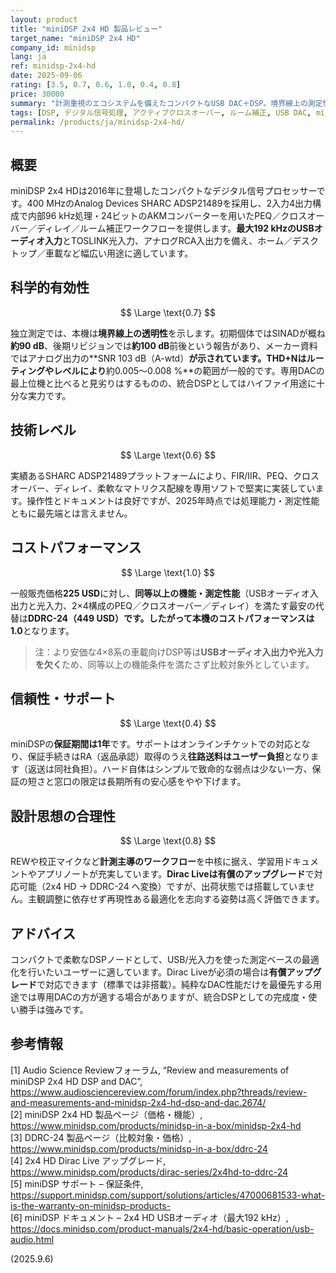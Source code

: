 ```yaml
---
layout: product
title: "miniDSP 2x4 HD 製品レビュー"
target_name: "miniDSP 2x4 HD"
company_id: minidsp
lang: ja
ref: minidsp-2x4-hd
date: 2025-09-06
rating: [3.5, 0.7, 0.6, 1.0, 0.4, 0.8]
price: 30000
summary: "計測重視のエコシステムを備えたコンパクトなUSB DAC＋DSP。境界線上の測定性能と使いやすいワークフローを両立します。"
tags: [DSP, デジタル信号処理, アクティブクロスオーバー, ルーム補正, USB DAC, miniDSP]
permalink: /products/ja/minidsp-2x4-hd/
---
```


## 概要

miniDSP 2x4 HDは2016年に登場したコンパクトなデジタル信号プロセッサーです。400 MHzのAnalog Devices SHARC ADSP21489を採用し、2入力4出力構成で内部96 kHz処理・24ビットのAKMコンバーターを用いたPEQ／クロスオーバー／ディレイ／ルーム補正ワークフローを提供します。**最大192 kHzのUSBオーディオ入力**とTOSLINK光入力、アナログRCA入出力を備え、ホーム／デスクトップ／車載など幅広い用途に適しています。

## 科学的有効性

$$ \Large \text{0.7} $$

独立測定では、本機は**境界線上の透明性**を示します。初期個体ではSINADが概ね**約90 dB**、後期リビジョンでは**約100 dB**前後という報告があり、メーカー資料ではアナログ出力の**SNR 103 dB（A-wtd）**が示されています。THD+Nはルーティングやレベルにより**約0.005〜0.008 %**の範囲が一般的です。専用DACの最上位機と比べると見劣りはするものの、統合DSPとしてはハイファイ用途に十分な実力です。

## 技術レベル

$$ \Large \text{0.6} $$

実績あるSHARC ADSP21489プラットフォームにより、FIR/IIR、PEQ、クロスオーバー、ディレイ、柔軟なマトリクス配線を専用ソフトで堅実に実装しています。操作性とドキュメントは良好ですが、2025年時点では処理能力・測定性能ともに最先端とは言えません。

## コストパフォーマンス

$$ \Large \text{1.0} $$

一般販売価格**225 USD**に対し、**同等以上の機能・測定性能**（USBオーディオ入出力と光入力、2×4構成のPEQ／クロスオーバー／ディレイ）を満たす最安の代替は**DDRC-24（449 USD）**です。したがって本機のコストパフォーマンスは**1.0**となります。

> 注：より安価な4×8系の車載向けDSP等は**USBオーディオ入出力や光入力を欠く**ため、同等以上の機能条件を満たさず比較対象外としています。

## 信頼性・サポート

$$ \Large \text{0.4} $$

miniDSPの**保証期間は1年**です。サポートはオンラインチケットでの対応となり、保証手続きはRA（返品承認）取得のうえ**往路送料はユーザー負担**となります（返送は同社負担）。ハード自体はシンプルで致命的な弱点は少ない一方、保証の短さと窓口の限定は長期所有の安心感をやや下げます。

## 設計思想の合理性

$$ \Large \text{0.8} $$

REWや校正マイクなど**計測主導のワークフロー**を中核に据え、学習用ドキュメントやアプリノートが充実しています。**Dirac Liveは有償のアップグレード**で対応可能（2x4 HD → DDRC-24 へ変換）ですが、出荷状態では搭載していません。主観調整に依存せず再現性ある最適化を志向する姿勢は高く評価できます。

## アドバイス

コンパクトで柔軟なDSPノードとして、USB/光入力を使った測定ベースの最適化を行いたいユーザーに適しています。Dirac Liveが必須の場合は**有償アップグレード**で対応できます（標準では非搭載）。純粋なDAC性能だけを最優先する用途では専用DACの方が適する場合がありますが、統合DSPとしての完成度・使い勝手は強みです。

## 参考情報

[1] Audio Science Reviewフォーラム, “Review and measurements of miniDSP 2x4 HD DSP and DAC”, https://www.audiosciencereview.com/forum/index.php?threads/review-and-measurements-and-minidsp-2x4-hd-dsp-and-dac.2674/  
[2] miniDSP 2x4 HD 製品ページ（価格・機能）, https://www.minidsp.com/products/minidsp-in-a-box/minidsp-2x4-hd  
[3] DDRC-24 製品ページ（比較対象・価格）, https://www.minidsp.com/products/minidsp-in-a-box/ddrc-24  
[4] 2x4 HD Dirac Live アップグレード, https://www.minidsp.com/products/dirac-series/2x4hd-to-ddrc-24  
[5] miniDSP サポート – 保証条件, https://support.minidsp.com/support/solutions/articles/47000681533-what-is-the-warranty-on-minidsp-products-  
[6] miniDSP ドキュメント – 2x4 HD USBオーディオ（最大192 kHz）, https://docs.minidsp.com/product-manuals/2x4-hd/basic-operation/usb-audio.html

(2025.9.6)
